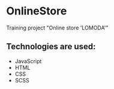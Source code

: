 # OnlineStore
Training project "Online store 'LOMODA'"

## Technologies are used:
- JavaScript
- HTML
- CSS
- SCSS
